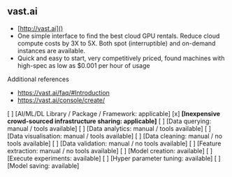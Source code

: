 ## vast.ai

- [http://vast.ai]()
- One simple interface to find the best cloud GPU rentals. Reduce cloud compute costs by 3X to 5X. Both spot (interruptible) and on-demand instances are available.
- Quick and easy to start, very competitively priced, found machines with high-spec as low as $0.001 per hour of usage

Additional references

- https://vast.ai/faq/#Introduction
- https://vast.ai/console/create/

[ ] [AI/ML/DL Library / Package / Framework: applicable]
[x] **[Inexpensive crowd-sourced infrastructure sharing: applicable]**
[ ] [Data querying: manual / tools available] 
[ ] [Data analytics: manual / tools available] 
[ ] [Data visualisation: manual / tools available] 
[ ] [Data cleaning: manual / no tools available] 
[ ] [Data validation: manual / no tools available] 
[ ] [Feature extraction: manual / no tools available] 
[ ] [Model creation: available] 
[ ] [Execute experiments: available]
[ ] [Hyper parameter tuning: available] 
[ ] [Model saving: available]